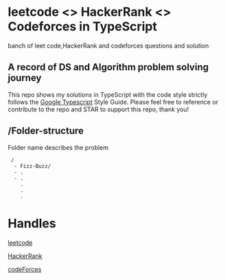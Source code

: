 # leetcode <> HackerRank <> Codeforces  in TypeScript

banch of leet code,HackerRank and codeforces  questions and solution 

## A record of DS and Algorithm problem solving journey




This repo shows my solutions in TypeScript with the code style strictly follows the [Google Typescript](https://google.github.io/styleguide/tsguide.html) Style Guide. 
Please feel free to reference or contribute to the repo and STAR to support this repo, thank you!


## /Folder-structure
Folder name describes the problem  

```
 / 
  - Fizz-Buzz/
  - .
  - .
    .
    .
    .
```
  # Handles
 
 [leetcode](https://leetcode.com/Gedewon/)
 
 [HackerRank](https://www.hackerrank.com/gedewon_hayle_9)
 
 [codeForces](https://codeforces.com/profile/Gedewon)
